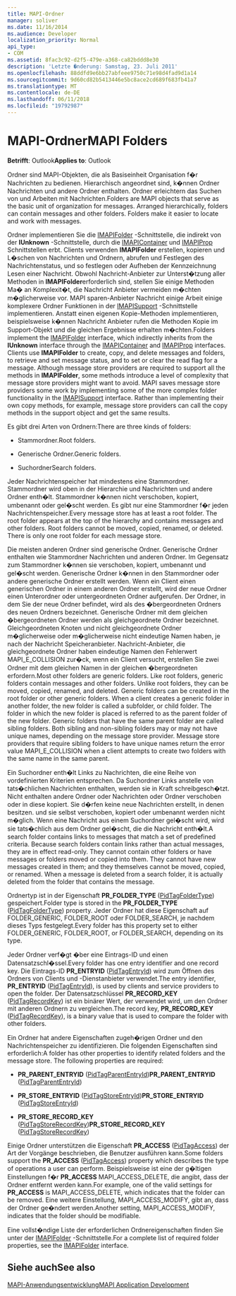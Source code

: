 ```yaml
---
title: MAPI-Ordner
manager: soliver
ms.date: 11/16/2014
ms.audience: Developer
localization_priority: Normal
api_type:
- COM
ms.assetid: 8fac3c92-d2f5-479e-a368-ca82bddd8e30
description: 'Letzte �nderung: Samstag, 23. Juli 2011'
ms.openlocfilehash: 88ddfd9e6bb27abfeee9750c71e98d4fad9d1a14
ms.sourcegitcommit: 9d60cd82b5413446e5bc8ace2cd689f683fb41a7
ms.translationtype: MT
ms.contentlocale: de-DE
ms.lasthandoff: 06/11/2018
ms.locfileid: "19792987"
---
```

# <a name="mapi-folders"></a><span data-ttu-id="5e56e-103">MAPI-Ordner</span><span class="sxs-lookup"><span data-stu-id="5e56e-103">MAPI Folders</span></span>

  
  
<span data-ttu-id="5e56e-104">**Betrifft**: Outlook</span><span class="sxs-lookup"><span data-stu-id="5e56e-104">**Applies to**: Outlook</span></span> 
  
<span data-ttu-id="5e56e-p101">Ordner sind MAPI-Objekten, die als Basiseinheit Organisation f�r Nachrichten zu bedienen. Hierarchisch angeordnet sind, k�nnen Ordner Nachrichten und andere Ordner enthalten. Ordner erleichtern das Suchen von und Arbeiten mit Nachrichten.</span><span class="sxs-lookup"><span data-stu-id="5e56e-p101">Folders are MAPI objects that serve as the basic unit of organization for messages. Arranged hierarchically, folders can contain messages and other folders. Folders make it easier to locate and work with messages.</span></span>
  
<span data-ttu-id="5e56e-p102">Ordner implementieren Sie die [IMAPIFolder](imapifolderimapicontainer.md) -Schnittstelle, die indirekt von der **IUnknown** -Schnittstelle, durch die [IMAPIContainer](imapicontainerimapiprop.md) und [IMAPIProp](imapipropiunknown.md) Schnittstellen erbt. Clients verwenden **IMAPIFolder** erstellen, kopieren und L�schen von Nachrichten und Ordnern, abrufen und Festlegen des Nachrichtenstatus, und so festlegen oder Aufheben der Kennzeichnung Lesen einer Nachricht. Obwohl Nachricht-Anbieter zur Unterst�tzung aller Methoden in **IMAPIFolder**erforderlich sind, stellen Sie einige Methoden Ma� an Komplexit�t, die Nachricht Anbieter vermeiden m�chten m�glicherweise vor. MAPI sparen-Anbieter Nachricht einige Arbeit einige komplexere Ordner Funktionen in der [IMAPISupport](imapisupportiunknown.md) -Schnittstelle implementieren. Anstatt einen eigenen Kopie-Methoden implementieren, beispielsweise k�nnen Nachricht Anbieter rufen die Methoden Kopie im Support-Objekt und die gleichen Ergebnisse erhalten m�chten.</span><span class="sxs-lookup"><span data-stu-id="5e56e-p102">Folders implement the [IMAPIFolder](imapifolderimapicontainer.md) interface, which indirectly inherits from the **IUnknown** interface through the [IMAPIContainer](imapicontainerimapiprop.md) and [IMAPIProp](imapipropiunknown.md) interfaces. Clients use **IMAPIFolder** to create, copy, and delete messages and folders, to retrieve and set message status, and to set or clear the read flag for a message. Although message store providers are required to support all the methods in **IMAPIFolder**, some methods introduce a level of complexity that message store providers might want to avoid. MAPI saves message store providers some work by implementing some of the more complex folder functionality in the [IMAPISupport](imapisupportiunknown.md) interface. Rather than implementing their own copy methods, for example, message store providers can call the copy methods in the support object and get the same results.</span></span> 
  
<span data-ttu-id="5e56e-113">Es gibt drei Arten von Ordnern:</span><span class="sxs-lookup"><span data-stu-id="5e56e-113">There are three kinds of folders:</span></span>
  
- <span data-ttu-id="5e56e-114">Stammordner.</span><span class="sxs-lookup"><span data-stu-id="5e56e-114">Root folders.</span></span>
    
- <span data-ttu-id="5e56e-115">Generische Ordner.</span><span class="sxs-lookup"><span data-stu-id="5e56e-115">Generic folders.</span></span>
    
- <span data-ttu-id="5e56e-116">Suchordner</span><span class="sxs-lookup"><span data-stu-id="5e56e-116">Search folders.</span></span>
    
<span data-ttu-id="5e56e-p103">Jeder Nachrichtenspeicher hat mindestens eine Stammordner. Stammordner wird oben in der Hierarchie und Nachrichten und andere Ordner enth�lt. Stammordner k�nnen nicht verschoben, kopiert, umbenannt oder gel�scht werden. Es gibt nur eine Stammordner f�r jeden Nachrichtenspeicher.</span><span class="sxs-lookup"><span data-stu-id="5e56e-p103">Every message store has at least a root folder. The root folder appears at the top of the hierarchy and contains messages and other folders. Root folders cannot be moved, copied, renamed, or deleted. There is only one root folder for each message store.</span></span>
  
<span data-ttu-id="5e56e-p104">Die meisten anderen Ordner sind generische Ordner. Generische Ordner enthalten wie Stammordner Nachrichten und anderen Ordner. Im Gegensatz zum Stammordner k�nnen sie verschoben, kopiert, umbenannt und gel�scht werden. Generische Ordner k�nnen in den Stammordner oder andere generische Ordner erstellt werden. Wenn ein Client einen generischen Ordner in einem anderen Ordner erstellt, wird der neue Ordner einen Unterordner oder untergeordneten Ordner aufgerufen. Der Ordner, in dem Sie der neue Ordner befindet, wird als des �bergeordneten Ordners des neuen Ordners bezeichnet. Generische Ordner mit dem gleichen �bergeordneten Ordner werden als gleichgeordnete Ordner bezeichnet. Gleichgeordneten Knoten und nicht gleichgeordnete Ordner m�glicherweise oder m�glicherweise nicht eindeutige Namen haben, je nach der Nachricht Speicheranbieter. Nachricht-Anbieter, die gleichgeordnete Ordner haben eindeutige Namen den Fehlerwert MAPI_E_COLLISION zur�ck, wenn ein Client versucht, erstellen Sie zwei Ordner mit dem gleichen Namen in der gleichen �bergeordneten erfordern.</span><span class="sxs-lookup"><span data-stu-id="5e56e-p104">Most other folders are generic folders. Like root folders, generic folders contain messages and other folders. Unlike root folders, they can be moved, copied, renamed, and deleted. Generic folders can be created in the root folder or other generic folders. When a client creates a generic folder in another folder, the new folder is called a subfolder, or child folder. The folder in which the new folder is placed is referred to as the parent folder of the new folder. Generic folders that have the same parent folder are called sibling folders. Both sibling and non-sibling folders may or may not have unique names, depending on the message store provider. Message store providers that require sibling folders to have unique names return the error value MAPI_E_COLLISION when a client attempts to create two folders with the same name in the same parent.</span></span> 
  
<span data-ttu-id="5e56e-p105">Ein Suchordner enth�lt Links zu Nachrichten, die eine Reihe von vordefinierten Kriterien entsprechen. Da Suchordner Links anstelle von tats�chlichen Nachrichten enthalten, werden sie in Kraft schreibgesch�tzt. Nicht enthalten andere Ordner oder Nachrichten oder Ordner verschoben oder in diese kopiert. Sie d�rfen keine neue Nachrichten erstellt, in denen besitzen. und sie selbst verschoben, kopiert oder umbenannt werden nicht m�glich. Wenn eine Nachricht aus einem Suchordner gel�scht wird, wird sie tats�chlich aus dem Ordner gel�scht, die die Nachricht enth�lt.</span><span class="sxs-lookup"><span data-stu-id="5e56e-p105">A search folder contains links to messages that match a set of predefined criteria. Because search folders contain links rather than actual messages, they are in effect read-only. They cannot contain other folders or have messages or folders moved or copied into them. They cannot have new messages created in them; and they themselves cannot be moved, copied, or renamed. When a message is deleted from a search folder, it is actually deleted from the folder that contains the message.</span></span>
  
<span data-ttu-id="5e56e-135">Ordnertyp ist in der Eigenschaft **PR_FOLDER_TYPE** ([PidTagFolderType](pidtagfoldertype-canonical-property.md)) gespeichert.</span><span class="sxs-lookup"><span data-stu-id="5e56e-135">Folder type is stored in the **PR_FOLDER_TYPE** ([PidTagFolderType](pidtagfoldertype-canonical-property.md)) property.</span></span> <span data-ttu-id="5e56e-136">Jeder Ordner hat diese Eigenschaft auf FOLDER_GENERIC, FOLDER_ROOT oder FOLDER_SEARCH, je nachdem dieses Typs festgelegt.</span><span class="sxs-lookup"><span data-stu-id="5e56e-136">Every folder has this property set to either FOLDER_GENERIC, FOLDER_ROOT, or FOLDER_SEARCH, depending on its type.</span></span>
  
<span data-ttu-id="5e56e-137">Jeder Ordner verf�gt �ber eine Eintrags-ID und einen Datensatzschl�ssel.</span><span class="sxs-lookup"><span data-stu-id="5e56e-137">Every folder has one entry identifier and one record key.</span></span> <span data-ttu-id="5e56e-138">Die Eintrags-ID **PR_ENTRYID** ([PidTagEntryId](pidtagentryid-canonical-property.md)) wird zum Öffnen des Ordners von Clients und -Dienstanbieter verwendet.</span><span class="sxs-lookup"><span data-stu-id="5e56e-138">The entry identifier, **PR_ENTRYID** ([PidTagEntryId](pidtagentryid-canonical-property.md)), is used by clients and service providers to open the folder.</span></span> <span data-ttu-id="5e56e-139">Der Datensatzschlüssel **PR_RECORD_KEY** ([PidTagRecordKey](pidtagrecordkey-canonical-property.md)) ist ein binärer Wert, der verwendet wird, um den Ordner mit anderen Ordnern zu vergleichen.</span><span class="sxs-lookup"><span data-stu-id="5e56e-139">The record key, **PR_RECORD_KEY** ([PidTagRecordKey](pidtagrecordkey-canonical-property.md)), is a binary value that is used to compare the folder with other folders.</span></span> 
  
<span data-ttu-id="5e56e-p108">Ein Ordner hat andere Eigenschaften zugeh�rigen Ordner und den Nachrichtenspeicher zu identifizieren. Die folgenden Eigenschaften sind erforderlich:</span><span class="sxs-lookup"><span data-stu-id="5e56e-p108">A folder has other properties to identify related folders and the message store. The following properties are required:</span></span>
  
- <span data-ttu-id="5e56e-142">**PR_PARENT_ENTRYID** ([PidTagParentEntryId](pidtagparententryid-canonical-property.md))</span><span class="sxs-lookup"><span data-stu-id="5e56e-142">**PR_PARENT_ENTRYID** ([PidTagParentEntryId](pidtagparententryid-canonical-property.md))</span></span>
    
- <span data-ttu-id="5e56e-143">**PR_STORE_ENTRYID** ([PidTagStoreEntryId](pidtagstoreentryid-canonical-property.md))</span><span class="sxs-lookup"><span data-stu-id="5e56e-143">**PR_STORE_ENTRYID** ([PidTagStoreEntryId](pidtagstoreentryid-canonical-property.md))</span></span>
    
- <span data-ttu-id="5e56e-144">**PR_STORE_RECORD_KEY** ([PidTagStoreRecordKey](pidtagstorerecordkey-canonical-property.md))</span><span class="sxs-lookup"><span data-stu-id="5e56e-144">**PR_STORE_RECORD_KEY** ([PidTagStoreRecordKey](pidtagstorerecordkey-canonical-property.md))</span></span>
    
<span data-ttu-id="5e56e-145">Einige Ordner unterstützen die Eigenschaft **PR_ACCESS** ([PidTagAccess](pidtagaccess-canonical-property.md)) der Art der Vorgänge beschrieben, die Benutzer ausführen kann.</span><span class="sxs-lookup"><span data-stu-id="5e56e-145">Some folders support the **PR_ACCESS** ([PidTagAccess](pidtagaccess-canonical-property.md)) property which describes the type of operations a user can perform.</span></span> <span data-ttu-id="5e56e-146">Beispielsweise ist eine der g�ltigen Einstellungen f�r **PR_ACCESS** MAPI_ACCESS_DELETE, die angibt, dass der Ordner entfernt werden kann.</span><span class="sxs-lookup"><span data-stu-id="5e56e-146">For example, one of the valid settings for **PR_ACCESS** is MAPI_ACCESS_DELETE, which indicates that the folder can be removed.</span></span> <span data-ttu-id="5e56e-147">Eine weitere Einstellung, MAPI_ACCESS_MODIFY, gibt an, dass der Ordner ge�ndert werden.</span><span class="sxs-lookup"><span data-stu-id="5e56e-147">Another setting, MAPI_ACCESS_MODIFY, indicates that the folder should be modifiable.</span></span> 
  
<span data-ttu-id="5e56e-148">Eine vollst�ndige Liste der erforderlichen Ordnereigenschaften finden Sie unter der [IMAPIFolder](imapifolderimapicontainer.md) -Schnittstelle.</span><span class="sxs-lookup"><span data-stu-id="5e56e-148">For a complete list of required folder properties, see the [IMAPIFolder](imapifolderimapicontainer.md) interface.</span></span> 
  
## <a name="see-also"></a><span data-ttu-id="5e56e-149">Siehe auch</span><span class="sxs-lookup"><span data-stu-id="5e56e-149">See also</span></span>



[<span data-ttu-id="5e56e-150">MAPI-Anwendungsentwicklung</span><span class="sxs-lookup"><span data-stu-id="5e56e-150">MAPI Application Development</span></span>](mapi-application-development.md)

